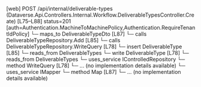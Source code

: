 [web] POST /api/internal/deliverable-types  (Dataverse.Api.Controllers.Internal.Workflow.DeliverableTypesController.Create)  [L75–L88] status=201 [auth=Authentication.MachineToMachinePolicy,Authentication.RequireTenantIdPolicy]
  └─ maps_to DeliverableTypeDto [L87]
  └─ calls DeliverableTypeRepository.Add [L85]
  └─ calls DeliverableTypeRepository.WriteQuery [L78]
  └─ insert DeliverableType [L85]
    └─ reads_from DeliverableTypes
  └─ write DeliverableType [L78]
    └─ reads_from DeliverableTypes
  └─ uses_service IControlledRepository<DeliverableType>
    └─ method WriteQuery [L78]
      └─ ... (no implementation details available)
  └─ uses_service IMapper
    └─ method Map [L87]
      └─ ... (no implementation details available)

